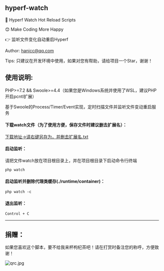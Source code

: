## hyperf-watch

🚀 Hyperf Watch Hot Reload Scripts

😊 Make Coding More Happy

👉 监听文件变化自动重启Hyperf

Author: hanicc@qq.com

Tips: 只建议在开发环境中使用，如果对您有帮助，请给项目一个Star，谢谢！

## 使用说明:

PHP>=7.2 && Swoole>=4.4（如果您是Windows系统并使用了WSL，建议PHP开启pcntl扩展）

基于Swoole的Process/Timer/Event实现，定时扫描文件并监听文件变动重启服务

#### 下载watch文件（为了使用方便，保存文件时建议删去扩展名）：

[下载地址->请右键另存为，并删去扩展名.txt](https://raw.githubusercontent.com/ha-ni-cc/hyperf-watch/master/watch)

#### 启动监听：

请把文件watch放在项目根目录上，并在项目根目录下启动命令行终端
 ```
php watch
```
#### 启动监听并删除代理类缓存(./runtime/container)：
```
php watch -c
```
#### 退出监听：
```
Control + C
```

***

## 捐赠：

如果您喜欢这个脚本，要不给我来杯枸杞茶吧！请在打赏时备注您的称呼，方便致谢！

![qrc.jpg](https://i.loli.net/2019/12/28/vzB8bRGQJ9pilMa.jpg)
